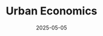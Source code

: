 ---
title: Urban Economics
icon: urban
date: 2025-05-05
weight: 20
description: >
   A Shell programme designed to process data files from power stations to determine whether they are marginally or overproducing.
tags: [Python, Pandas, NumPy, Matplot]
externalUrl: https://github.com/jkengineer42/Final-Trip
---